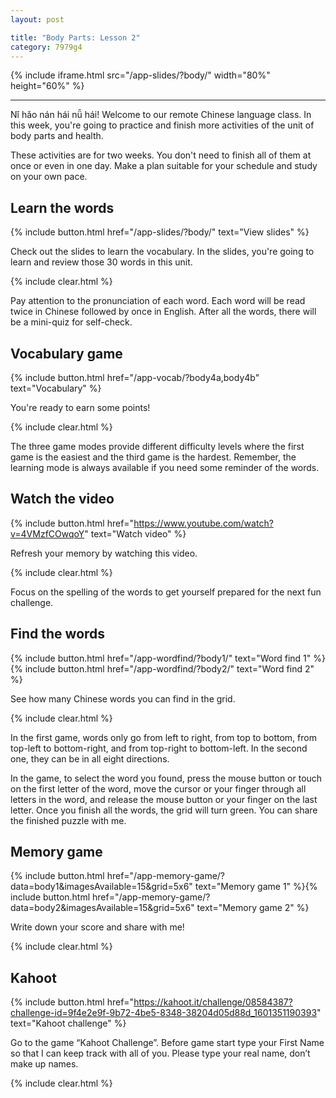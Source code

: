 ```yaml
---
layout: post

title: "Body Parts: Lesson 2"
category: 7979g4
---
```


{% include iframe.html src="/app-slides/?body/" width="80%" height="60%" %}

---

Nǐ hǎo nán hái nǚ hái! Welcome to our remote Chinese language class. In this week, you're going to practice and finish more activities of the unit of body parts and health.

These activities are for two weeks. You don't need to finish all of them at once or even in one day. Make a plan suitable for your schedule and study on your own pace.

## Learn the words

{% include button.html href="/app-slides/?body/" text="View slides" %}

Check out the slides to learn the vocabulary. In the slides, you're going to learn and review those 30 words in this unit.

{% include clear.html %}

Pay attention to the pronunciation of each word. Each word will be read twice in Chinese followed by once in English. After all the words, there will be a mini-quiz for self-check.

## Vocabulary game

{% include button.html href="/app-vocab/?body4a,body4b" text="Vocabulary" %}

You're ready to earn some points!

{% include clear.html %}

The three game modes provide different difficulty levels where the first game is the easiest and the third game is the hardest. Remember, the learning mode is always available if you need some reminder of the words.

## Watch the video

{% include button.html href="https://www.youtube.com/watch?v=4VMzfCOwqoY" text="Watch video" %}

Refresh your memory by watching this video.

{% include clear.html %}

Focus on the spelling of the words to get yourself prepared for the next fun challenge.

## Find the words

{% include button.html href="/app-wordfind/?body1/" text="Word find 1" %}{% include button.html href="/app-wordfind/?body2/" text="Word find 2" %}

See how many Chinese words you can find in the grid.

{% include clear.html %}

In the first game, words only go from left to right, from top to bottom, from top-left to bottom-right, and from top-right to bottom-left. In the second one, they can be in all eight directions.

In the game, to select the word you found, press the mouse button or touch on the first letter of the word, move the cursor or your finger through all letters in the word, and release the mouse button or your finger on the last letter. Once you finish all the words, the grid will turn green. You can share the finished puzzle with me.

## Memory game

{% include button.html href="/app-memory-game/?data=body1&imagesAvailable=15&grid=5x6" text="Memory game 1" %}{% include button.html href="/app-memory-game/?data=body2&imagesAvailable=15&grid=5x6" text="Memory game 2" %}

Write down your score and share with me!

{% include clear.html %}

## Kahoot

{% include button.html href="https://kahoot.it/challenge/08584387?challenge-id=9f4e2e9f-9b72-4be5-8348-38204d05d88d_1601351190393" text="Kahoot challenge" %}

Go to the game “Kahoot Challenge”. Before game start type your First Name so that I can keep track with all of you. Please type your real name, don’t make up names.

{% include clear.html %}

